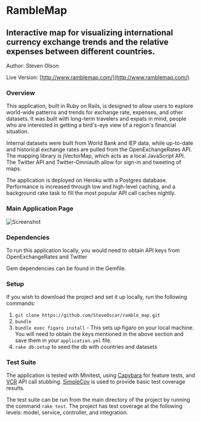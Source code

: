 # RambleMap
## Interactive map for visualizing international currency exchange trends and the relative expenses between different countries.

Author: Steven Olson

Live Version: [http://www.ramblemap.com/](http://www.ramblemap.com/)

### Overview

This application, built in Ruby on Rails, is designed to allow users to explore world-wide patterns and trends for exchange rate, expenses, and other datasets. It was built with long-term travelers and expats in mind, people who are interested in getting a bird's-eye view of a region's financial situation.  

Internal datasets were built from World Bank and IEP data, while up-to-date and historical exchange rates are pulled from the OpenExchangeRates API. The mapping library is jVectorMap, which acts as a local JavaScript API. The Twitter API and Twitter-Omniauth allow for sign-in and tweeting of maps.

The application is deployed on Heroku with a Postgres database. Performance is increased through low and high-level caching, and a background rake task to fill the most popular API call caches nightly.

### Main Application Page

![Screenshot](http://i.imgur.com/I2rk42f.png)

### Dependencies

To run this application locally, you would need to obtain API keys from OpenExchangeRates and Twitter

Gem dependencies can be found in the Gemfile.

### Setup

If you wish to download the project and set it up locally, run the following commands:

1. `git clone https://github.com/SteveOscar/ramble_map.git`
2. `bundle`
3. `bundle exec figaro install` - This sets up figaro on your local machine. You will need to obtain the keys mentioned in the above section and save them in your `application.yml` file.
4. `rake db:setup` to seed the db with countries and datasets

### Test Suite

The application is tested with Minitest, using [Capybara](https://github.com/jnicklas/capybara) for feature tests, and [VCR](https://github.com/vcr/vcr) API call stubbing. [SimpleCov](https://github.com/colszowka/simplecov) is used to provide basic test coverage results.

The test suite can be run from the main directory of the project by running the command `rake test`. The project has test coverage at the following levels: model, service, controller, and integration.
